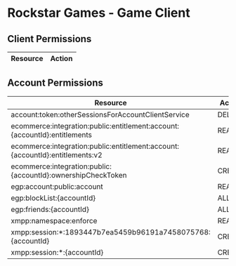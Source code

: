# Rockstar Games - Game Client


## Client Permissions
| Resource | Action |
| -------- | ------ |

## Account Permissions
| Resource | Action |
| -------- | ------ |
| account:token:otherSessionsForAccountClientService | DELETE |
| ecommerce:integration:public:entitlement:account:{accountId}:entitlements | READ |
| ecommerce:integration:public:entitlement:account:{accountId}:entitlements:v2 | READ |
| ecommerce:integration:public:{accountId}:ownershipCheckToken | CREATE |
| egp:account:public:account | READ |
| egp:blockList:{accountId} | ALL |
| egp:friends:{accountId} | ALL |
| xmpp:namespace:enforce | READ |
| xmpp:session:*:1893447b7ea5459b96191a7458075768:{accountId} | CREATE |
| xmpp:session:*:{accountId} | CREATE |

